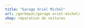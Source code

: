 ```yaml
---
title: "Garage Oriel Michel"
url: /gerbepal/garage-oriel-michel/
shop: réparation de voitures
---
```

